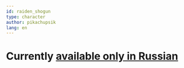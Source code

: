 ```yaml
---
id: raiden_shogun
type: character
author: pikachupsik
lang: en
---
```


# Currently [available only in Russian](/ru/guides/raiden_shogun)